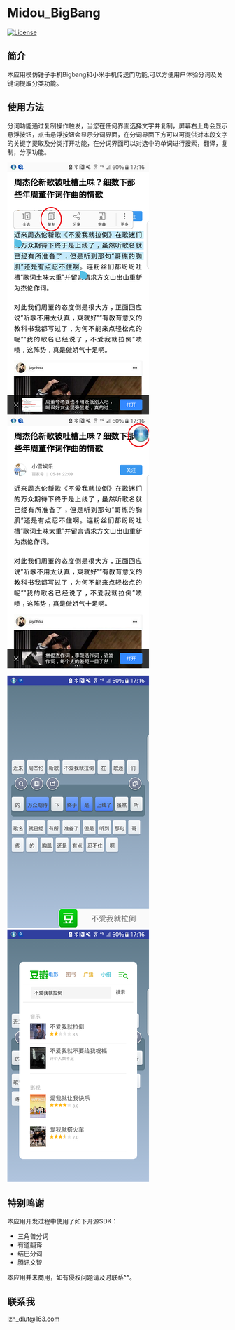 # Midou_BigBang
[![License](https://img.shields.io/badge/License-Apache%202.0-blue.svg)](https://opensource.org/licenses/Apache-2.0)
## 简介
本应用模仿锤子手机Bigbang和小米手机传送门功能,可以方便用户体验分词及关键词提取分类功能。
## 使用方法
分词功能通过复制操作触发，当您在任何界面选择文字并复制，屏幕右上角会显示悬浮按钮，点击悬浮按钮会显示分词界面，在分词界面下方可以可提供对本段文字的关键字提取及分类打开功能，在分词界面可以对选中的单词进行搜索，翻译，复制，分享功能。

![image](https://github.com/MissMidou/Midou_BigBang/blob/master/image/1.png) ![image](https://github.com/MissMidou/Midou_BigBang/blob/master/image/2.png)

![image](https://github.com/MissMidou/Midou_BigBang/blob/master/image/3.png) ![image](https://github.com/MissMidou/Midou_BigBang/blob/master/image/4.png)
## 特别鸣谢
本应用开发过程中使用了如下开源SDK：
- 三角兽分词
- 有道翻译
- 结巴分词
- 腾讯文智

本应用并未商用，如有侵权问题请及时联系^^。
## 联系我
lzh_dlut@163.com
